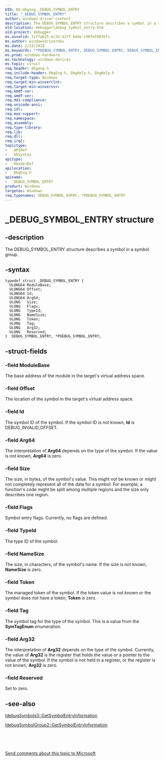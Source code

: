 ```yaml
---
UID: NS:dbgeng._DEBUG_SYMBOL_ENTRY
title: "_DEBUG_SYMBOL_ENTRY"
author: windows-driver-content
description: The DEBUG_SYMBOL_ENTRY structure describes a symbol in a symbol group.
old-location: debugger\debug_symbol_entry.htm
old-project: debugger
ms.assetid: 31ffab25-ec34-42ff-bdde-c98fef003bfc
ms.author: windowsdriverdev
ms.date: 2/23/2018
ms.keywords: "*PDEBUG_SYMBOL_ENTRY, DEBUG_SYMBOL_ENTRY, DEBUG_SYMBOL_ENTRY structure [Windows Debugging], PDEBUG_SYMBOL_ENTRY, PDEBUG_SYMBOL_ENTRY structure pointer [Windows Debugging], Structures_5673550e-274a-429f-9a31-88e401bca68e.xml, _DEBUG_SYMBOL_ENTRY, dbgeng/DEBUG_SYMBOL_ENTRY, dbgeng/PDEBUG_SYMBOL_ENTRY, debugger.debug_symbol_entry"
ms.prod: windows-hardware
ms.technology: windows-devices
ms.topic: struct
req.header: dbgeng.h
req.include-header: DbgEng.h, DbgHelp.h, DbgHelp.h
req.target-type: Windows
req.target-min-winverclnt: 
req.target-min-winversvr: 
req.kmdf-ver: 
req.umdf-ver: 
req.ddi-compliance: 
req.unicode-ansi: 
req.idl: 
req.max-support: 
req.namespace: 
req.assembly: 
req.type-library: 
req.lib: 
req.dll: 
req.irql: 
topictype:
-	APIRef
-	kbSyntax
apitype:
-	HeaderDef
apilocation:
-	DbgEng.h
apiname:
-	DEBUG_SYMBOL_ENTRY
product: Windows
targetos: Windows
req.typenames: DEBUG_SYMBOL_ENTRY, *PDEBUG_SYMBOL_ENTRY
---
```


# _DEBUG_SYMBOL_ENTRY structure


## -description


The DEBUG_SYMBOL_ENTRY structure describes a symbol in a symbol group.


## -syntax


````
typedef struct _DEBUG_SYMBOL_ENTRY {
  ULONG64 ModuleBase;
  ULONG64 Offset;
  ULONG64 Id;
  ULONG64 Arg64;
  ULONG   Size;
  ULONG   Flags;
  ULONG   TypeId;
  ULONG   NameSize;
  ULONG   Token;
  ULONG   Tag;
  ULONG   Arg32;
  ULONG   Reserved;
}  DEBUG_SYMBOL_ENTRY, *PDEBUG_SYMBOL_ENTRY;
````


## -struct-fields




### -field ModuleBase

The base address of the module in the target's virtual address space.


### -field Offset

The location of the symbol in the target's virtual address space.


### -field Id

The symbol ID of the symbol.  If the symbol ID is not known, <b>Id</b> is DEBUG_INVALID_OFFSET.


### -field Arg64

The interpretation of <b>Arg64</b> depends on the type of the symbol.  If the value is not known, <b>Arg64</b> is zero.


### -field Size

The size, in bytes, of the symbol's value.  This might not be known or might not completely represent all of the data for a symbol.  For example, a function's code might be split among multiple regions and the size only describes one region.


### -field Flags

Symbol entry flags.  Currently, no flags are defined.


### -field TypeId

The type ID of the symbol.


### -field NameSize

The size, in characters, of the symbol's name.  If the size is not known, <b>NameSize</b> is zero.


### -field Token

The managed token of the symbol.  If the token value is not known or the symbol does not have a token, <b>Token</b> is zero.


### -field Tag

The symbol tag for the type of the symbol.  This is a value from the <b>SymTagEnum</b> enumeration.


### -field Arg32

The interpretation of <b>Arg32</b> depends on the type of the symbol.  Currently, the value of <b>Arg32</b> is the register that holds the value or a pointer to the value of the symbol. If the symbol is not held in a register, or the register is not known, <b>Arg32</b> is zero.


### -field Reserved

Set to zero.


## -see-also

<a href="https://msdn.microsoft.com/02fe418f-1793-4585-9891-1274a4ddba74">IdebugSymbols3::GetSymbolEntryInformation</a>



<a href="https://msdn.microsoft.com/ee8ea970-04ee-4bf5-9e81-7d5baf0eac0d">IdebugSymbolGroup2::GetSymbolEntryInformation</a>



 

 

<a href="mailto:wsddocfb@microsoft.com?subject=Documentation%20feedback [debugger\debugger]:%20DEBUG_SYMBOL_ENTRY structure%20 RELEASE:%20(2/23/2018)&amp;body=%0A%0APRIVACY STATEMENT%0A%0AWe use your feedback to improve the documentation. We don't use your email address for any other purpose, and we'll remove your email address from our system after the issue that you're reporting is fixed. While we're working to fix this issue, we might send you an email message to ask for more info. Later, we might also send you an email message to let you know that we've addressed your feedback.%0A%0AFor more info about Microsoft's privacy policy, see http://privacy.microsoft.com/en-us/default.aspx." title="Send comments about this topic to Microsoft">Send comments about this topic to Microsoft</a>

